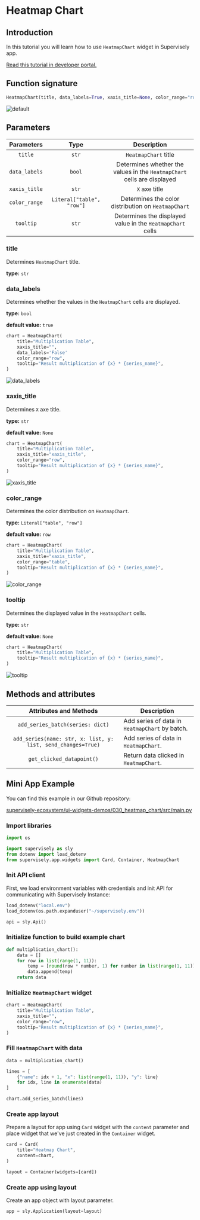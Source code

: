 # Heatmap Chart

## Introduction

In this tutorial you will learn how to use `HeatmapChart` widget in Supervisely app.

[Read this tutorial in developer portal.](https://developer.supervise.ly/app-development/apps-with-gui/heatmapchart)

## Function signature

```python
HeatmapChart(title, data_labels=True, xaxis_title=None, color_range="row", tooltip=None)
```

![default](https://user-images.githubusercontent.com/120389559/218247387-621e000a-56ef-4b0a-9900-1ef8cd0ebf38.gif)

## Parameters

|  Parameters   |           Type            |                                Description                                |
| :-----------: | :-----------------------: | :-----------------------------------------------------------------------: |
|    `title`    |           `str`           |                           `HeatmapChart` title                            |
| `data_labels` |          `bool`           | Determines whether the values ​​in the `HeatmapChart` cells are displayed |
| `xaxis_title` |           `str`           |                               `X` axe title                               |
| `color_range` | `Literal["table", "row"]` |            Determines the color distribution on `HeatmapChart`            |
|   `tooltip`   |           `str`           |        Determines the displayed value in the `HeatmapChart` cells         |

### title

Determines `HeatmapChart` title.

**type:** `str`

### data_labels

Determines whether the values ​​in the `HeatmapChart` cells are displayed.

**type:** `bool`

**default value:** `true`

```python
chart = HeatmapChart(
    title="Multiplication Table",
    xaxis_title="",
    data_labels='False'
    color_range="row",
    tooltip="Result multiplication of {x} * {series_name}",
)
```

![data_labels](https://user-images.githubusercontent.com/120389559/218247687-c27fcc47-16ab-40a5-a025-df8766dc5f42.gif)

### xaxis_title

Determines `X` axe title.

**type:** `str`

**default value:** `None`

```python
chart = HeatmapChart(
    title="Multiplication Table",
    xaxis_title="xaxis_title",
    color_range="row",
    tooltip="Result multiplication of {x} * {series_name}",
)
```

![xaxis_title](https://user-images.githubusercontent.com/120389559/218247762-ea5506e9-c029-41cf-b976-d9d80aee8b09.png)

### color_range

Determines the color distribution on `HeatmapChart`.

**type:** `Literal["table", "row"]`

**default value:** `row`

```python
chart = HeatmapChart(
    title="Multiplication Table",
    xaxis_title="xaxis_title",
    color_range="table",
    tooltip="Result multiplication of {x} * {series_name}",
)
```

![color_range](https://user-images.githubusercontent.com/120389559/220913004-f46fa248-3368-4be9-9bb4-0396ebffe56c.png)

### tooltip

Determines the displayed value in the `HeatmapChart` cells.

**type:** `str`

**default value:** `None`

```python
chart = HeatmapChart(
    title="Multiplication Table",
    tooltip="Result multiplication of {x} * {series_name}",
)
```

![tooltip](https://user-images.githubusercontent.com/120389559/218247998-6d6503a6-d5b4-4565-a4de-7aa0e96d52e1.gif)

## Methods and attributes

|                    Attributes and Methods                    | Description                                    |
| :----------------------------------------------------------: | ---------------------------------------------- |
|               `add_series_batch(series: dict)`               | Add series of data in `HeatmapChart` by batch. |
| `add_series(name: str, x: list, y: list, send_changes=True)` | Add series of data in `HeatmapChart`.          |
|                  `get_clicked_datapoint()`                   | Return data clicked in `HeatmapChart`.         |

## Mini App Example

You can find this example in our Github repository:

[supervisely-ecosystem/ui-widgets-demos/030_heatmap_chart/src/main.py](https://github.com/supervisely-ecosystem/ui-widgets-demos/blob/master/030_heatmap_chart/src/main.py)

### Import libraries

```python
import os

import supervisely as sly
from dotenv import load_dotenv
from supervisely.app.widgets import Card, Container, HeatmapChart
```

### Init API client

First, we load environment variables with credentials and init API for communicating with Supervisely Instance:

```python
load_dotenv("local.env")
load_dotenv(os.path.expanduser("~/supervisely.env"))

api = sly.Api()
```

### Initialize function to build example chart

```python
def multiplication_chart():
    data = []
    for row in list(range(1, 11)):
        temp = [round(row * number, 1) for number in list(range(1, 11))]
        data.append(temp)
    return data
```

### Initialize `HeatmapChart` widget

```python
chart = HeatmapChart(
    title="Multiplication Table",
    xaxis_title="",
    color_range="row",
    tooltip="Result multiplication of {x} * {series_name}",
)
```

### Fill `HeatmapChart` with data

```python
data = multiplication_chart()

lines = [
    {"name": idx + 1, "x": list(range(1, 11)), "y": line}
    for idx, line in enumerate(data)
]

chart.add_series_batch(lines)
```

### Create app layout

Prepare a layout for app using `Card` widget with the `content` parameter and place widget that we've just created in the `Container` widget.

```python
card = Card(
    title="Heatmap Chart",
    content=chart,
)

layout = Container(widgets=[card])
```

### Create app using layout

Create an app object with layout parameter.

```python
app = sly.Application(layout=layout)
```
